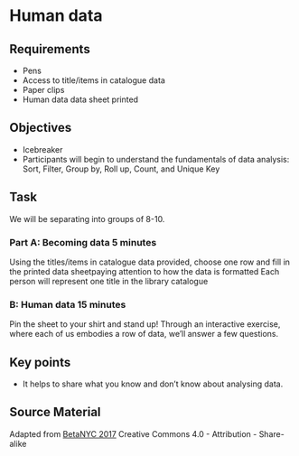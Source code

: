 Human data
==========

Requirements
------------

- Pens
- Access to title/items in catalogue data
- Paper clips
- Human data data sheet printed

Objectives
----------

- Icebreaker
- Participants will begin to understand the fundamentals of data analysis: Sort, Filter, Group by, Roll up, Count, and Unique     Key
 

Task
----

We will be separating into groups of 8-10.

### Part A: Becoming data 5 minutes

Using the titles/items in catalogue data provided, choose one row and fill in the printed data sheetpaying attention to how the data is formatted
Each person will represent one title in the library catalogue

### B: Human data 15 minutes

Pin the sheet to your shirt and stand up! Through an interactive exercise, where each of us embodies a row of data, we’ll answer a few questions.


Key points
----------

- It helps to share what you know and don’t know about analysing data.

Source Material
---------------

Adapted from [BetaNYC 2017](http://bit.ly/opendata_offline) Creative Commons 4.0 - Attribution - Share-alike 

